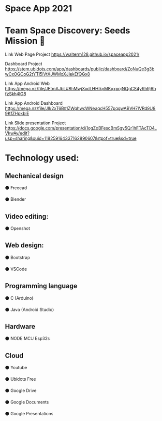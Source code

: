 # Space App 2021
# Team Space Discovery: Seeds Mission 🌱

Link Web Page Project
https://walterm128.github.io/spaceapp2021/

Dashboard Project
https://stem.ubidots.com/app/dashboards/public/dashboard/ZoNuQe3g3bwCxOGCoG2tYTl5iVtXJWMoXJIekEfQGx8

Link App Android Web
https://mega.nz/file/JEtmAJbL#8hMwjXxdLHHIkyMKqxppjNQgCS4yRhRj6hfzSkh4lG8

Link App Android Dashboard
https://mega.nz/file/JIk2xT6B#IZWqhwcWNeaqcH557pqgwABVH7IVRd9U89KfZHpkbiE

Link Slide presentation Project
https://docs.google.com/presentation/d/1ogZoBFescBmSgy5Qr1hFTAcTO4_VkwAy/edit?usp=sharing&ouid=118259164337162890607&rtpof=true&sd=true

# Technology used:

## Mechanical design
⚫ Freecad

⚫ Blender

## Video editing:
⚫ Openshot

## Web design:
⚫ Bootstrap

⚫ VSCode

## Programming language
⚫ C (Arduino)

⚫ Java (Android Studio)

## Hardware
⚫ NODE MCU Esp32s

## Cloud
⚫ Youtube

⚫ Ubidots Free

⚫ Google Drive

⚫ Google Documents

⚫ Google Presentations
